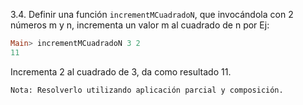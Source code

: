 3.4. Definir una función ```incrementMCuadradoN```, que invocándola con 2 números m y n,
incrementa un valor m al cuadrado de n por Ej: 

```haskell
Main> incrementMCuadradoN 3 2
11
```

Incrementa 2 al cuadrado de 3, da como resultado 11.

```Nota: Resolverlo utilizando aplicación parcial y composición.```